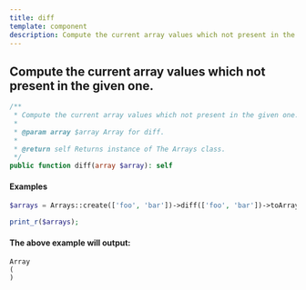 ```yaml
---
title: diff
template: component
description: Compute the current array values which not present in the given one.
---
```


<h2 class="font-normal text-lg">
Compute the current array values which not present in the given one.
</h2>

```php
/**
 * Compute the current array values which not present in the given one.
 *
 * @param array $array Array for diff.
 *
 * @return self Returns instance of The Arrays class.
 */
public function diff(array $array): self
```

#### Examples

```php
$arrays = Arrays::create(['foo', 'bar'])->diff(['foo', 'bar'])->toArray();

print_r($arrays);
```

#### The above example will output:

```text
Array
(
)
```
